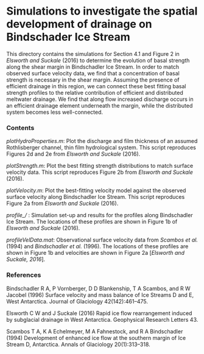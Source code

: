 # Simulations to investigate the spatial development of drainage on Bindschader Ice Stream
This directory contains the simulations for Section 4.1 and Figure 2 in *Elsworth and Suckale* (2016) to determine the evolution of basal strength along the shear margin in Bindschadler Ice Stream. In order to match observed surface velocity data, we find that a concentration of basal strength is necessary in the shear margin. Assuming the presence of efficient drainage in this region, we can connect these best fitting basal strength profiles to the relative contribution of efficient and distributed meltwater drainage. We find that along flow increased discharge occurs in an efficient drainage element underneath the margin, while the distributed system becomes less well-connected. 

### Contents
*plotHydroProperties.m*: Plot the discharge and film thickness of an assumed Rothlisberger channel, thin film hydrological system. This script reproduces Figures 2d and 2e from *Elsworth and Suckale* (2016).

*plotStrength.m*: Plot the best fitting strength distributions to match surface velocity data. This script reproduces Figure 2b from *Elsworth and Suckale* (2016).

*plotVelocity.m*: Plot the best-fitting velocity model against the observed surface velocity along Bindschadler Ice Stream. This script reproduces Figure 2a from *Elsworth and Suckale* (2016).

*profile_/* : Simulation set-up and results for the profiles along Bindschadler Ice Stream. The locations of these profiles are shown in Figure 1b of *Elsworth and Suckale* (2016).

*profileVelData.mat*: Observational surface velocity data from *Scambos et al.* (1994) and *Bindschadler et al.* (1996). The locations of these profiles are shown in Figure 1b and velocities are shown in Figure 2a [*Elsworth and Suckale, 2016*].

### References
Bindschadler R A, P Vornberger, D D Blankenship, T A Scambos, and R W Jacobel (1996) Surface velocity and mass balance of Ice Streams D and E, West Antarctica. Journal of Glaciology 42(142):461–475.

Elsworth C W and J Suckale (2016) Rapid ice flow rearrangement induced by subglacial drainage in West Antarctica. Geophysical Research Letters 43.

Scambos T A, K A Echelmeyer, M A Fahnestock, and R A Bindschadler (1994) Development of enhanced ice flow at the southern margin of Ice Stream D, Antarctica. Annals of Glaciology 20(1):313–318.
